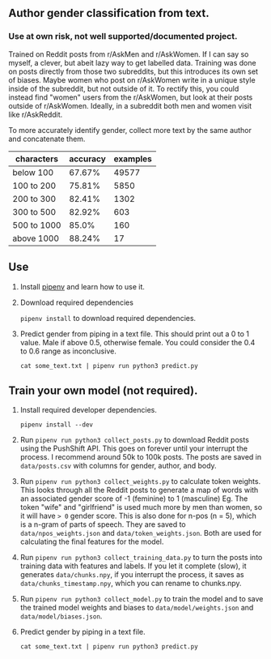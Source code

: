 
## Author gender classification from text.

### Use at own risk, not well supported/documented project.

Trained on Reddit posts from r/AskMen and r/AskWomen. If I can say so myself, a clever, but abeit lazy way to get labelled data. Training was done on posts directly from those two subreddits, but this introduces its own set of biases. Maybe women who post on r/AskWomen write in a unique style inside of the subreddit, but not outside of it. To rectify this, you could instead find "women" users from the r/AskWomen, but look at their posts outside of r/AskWomen. Ideally, in a subreddit both men and women visit like r/AskReddit. 

To more accurately identify gender, collect more text by the same author and concatenate them. 

|characters|accuracy|examples|
|----|--------|--------|
|below 100|67.67%|49577|
|100 to 200|75.81%|5850|
|200 to 300|82.41%|1302|
|300 to 500|82.92%|603|
|500 to 1000|85.0%|160|
|above 1000|88.24%|17|

## Use 
1. Install [pipenv](https://github.com/pypa/pipenv) and learn how to use it. 
1. Download required dependencies

    `pipenv install` to download required dependencies. 
1. Predict gender from piping in a text file. This should print out a 0 to 1 value. Male if above 0.5, otherwise female. You could consider the 0.4 to 0.6 range as inconclusive. 

    `cat some_text.txt | pipenv run python3 predict.py`

## Train your own model (not required). 
1. Install required developer dependencies. 
    
    `pipenv install --dev`
1. Run `pipenv run python3 collect_posts.py` to download Reddit posts using the PushShift API. This goes on forever until your interrupt the process. I recommend around 50k to 100k posts. The posts are saved in `data/posts.csv` with columns for gender, author, and body. 
1. Run `pipenv run python3 collect_weights.py` to calculate token weights. This looks through all the Reddit posts to generate a map of words with an associated gender score of -1 (feminine) to 1 (masculine) Eg. The token "wife" and "girlfriend" is used much more by men than women, so it will have `> 0` gender score. This is also done for n-pos (n = 5), which is a n-gram of parts of speech. They are saved to `data/npos_weights.json` and `data/token_weights.json`. Both are used for calculating the final features for the model.
1. Run `pipenv run python3 collect_training_data.py` to turn the posts into training data with features and labels. If you let it complete (slow), it generates `data/chunks.npy`, if you interrupt the process, it saves as `data/chunks_timestamp.npy`, which you can rename to chunks.npy.
1. Run `pipenv run python3 collect_model.py` to train the model and to save the trained model weights and biases to `data/model/weights.json` and `data/model/biases.json`.
1. Predict gender by piping in a text file.

    `cat some_text.txt | pipenv run python3 predict.py`
